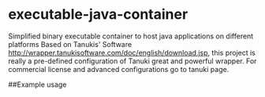 # executable-java-container

Simplified binary executable container to host java applications on different platforms
Based on Tanukis' Software http://wrapper.tanukisoftware.com/doc/english/download.jsp, this project is really a 
pre-defined configuration of Tanuki great and powerful wrapper. For commercial license and advanced configurations
go to tanuki page.

##Example usage

